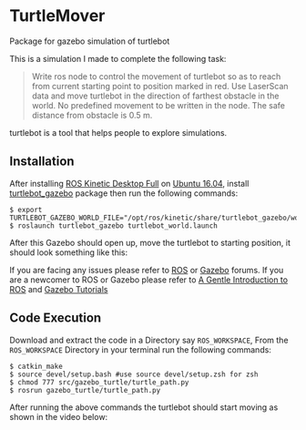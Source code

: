 # TurtleMover

Package for gazebo simulation of turtlebot

This is a simulation I made to complete the following task:
> Write ros node to control the movement of turtlebot so as to reach from current
starting point to position marked in red. Use LaserScan data and move turtlebot in the
direction of farthest obstacle in the world. No predefined movement to be written in the
node.
> The safe distance from obstacle is 0.5 m.

turtlebot is a tool that helps people to explore simulations.

## Installation

After installing [ROS Kinetic Desktop Full](http://wiki.ros.org/kinetic/Installation/Ubuntu) on [Ubuntu 16.04](http://cdimage.ubuntu.com/netboot/16.04/), install [turtlebot_gazebo](http://wiki.ros.org/turtlebot_gazebo) package then run the following commands:

```
$ export TURTLEBOT_GAZEBO_WORLD_FILE="/opt/ros/kinetic/share/turtlebot_gazebo/worlds/corridor.world"
$ roslaunch turtlebot_gazebo turtlebot_world.launch
```
After this Gazebo should open up, move the turtlebot to starting position, it should look something like this:

[]()

If you are facing any issues please refer to [ROS](https://answers.ros.org/questions/) or [Gazebo](http://answers.gazebosim.org/questions/) forums. If you are a newcomer to ROS or Gazebo please refer to [A Gentle Introduction to ROS](https://cse.sc.edu/~jokane/agitr/) and [Gazebo Tutorials](http://gazebosim.org/tutorials)

## Code Execution

Download and extract the code in a Directory say `ROS_WORKSPACE`, From the `ROS_WORKSPACE` Directory in your terminal run the following commands:

```
$ catkin_make
$ source devel/setup.bash #use source devel/setup.zsh for zsh
$ chmod 777 src/gazebo_turtle/turtle_path.py
$ rosrun gazebo_turtle/turtle_path.py
```

After running the above commands the turtlebot should start moving as shown in the video below:

[]()
